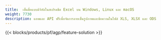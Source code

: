 ```yaml
---
title:  เซ็นชื่อแบบดิจิทัลในสเปรดชีต Excel บน Windows, Linux และ macOS
weight: 7730
description: แอพและ API ฟรีเพื่อจัดการลายเซ็นรูปภาพและข้อความในไฟล์ XLS, XLSX และ ODS
---
```

{{< blocks/products/pf/agp/feature-solution >}} 

